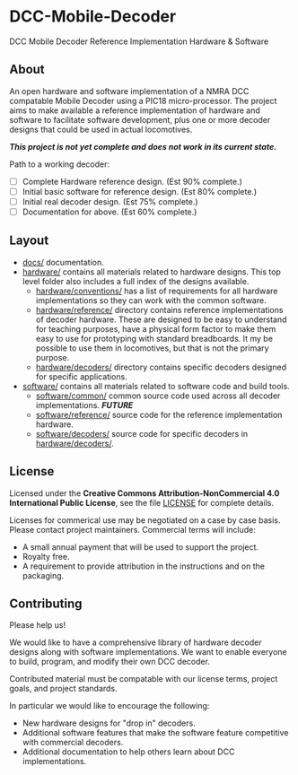 # DCC-Mobile-Decoder
DCC Mobile Decoder Reference Implementation Hardware &amp; Software

## About

An open hardware and software implementation of a NMRA DCC compatable
Mobile Decoder using a PIC18 micro-processor.  The project aims to
make available a reference implementation of hardware and software to
facilitate software development, plus one or more decoder designs that
could be used in actual locomotives.

***This project is not yet complete and does not work in its current state.***

Path to a working decoder:
  - [ ] Complete Hardware reference design. (Est 90% complete.)
  - [ ] Initial basic software for reference design. (Est 80% complete.)
  - [ ] Initial real decoder design. (Est 75% complete.)
  - [ ] Documentation for above. (Est 60% complete.)

## Layout

* [docs/](docs/) documentation.
* [hardware/](hardware/) contains all materials related to hardware designs.
  This top level folder also includes a full index of the designs available.
  * [hardware/conventions/](hardware/conventions/) has a list of requirements
    for all hardware implementations so they can work with the common software.
  * [hardware/reference/](hardware/reference/) directory contains reference 
    implementations of decoder hardware.  These are designed to be easy to
    understand for teaching purposes, have a physical form factor to make
    them easy to use for prototyping with standard breadboards.  It my be
    possible to use them in locomotives, but that is not the primary purpose.
  * [hardware/decoders/](hardware/decoders/) directory contains specific
    decoders designed for specific applications.
* [software/](software/) contains all materials related to software code and build tools.
  * [software/common/](software/common/) common source code used across all
    decoder implementations.  ***FUTURE***
  * [software/reference/](software/reference/) source code for the reference
    implementation hardware.
  * [software/decoders/](software/decoders/) source code for specific decoders
    in [hardware/decoders/](hardware/decoders/).

## License

Licensed under the **Creative Commons Attribution-NonCommercial 4.0 
International Public License**, see the file [LICENSE](LICENSE) for
complete details.

Licenses for commerical use may be negotiated on a case by case basis.
Please contact project maintainers.  Commercial terms will include:

- A small annual payment that will be used to support the project.
- Royalty free.
- A requirement to provide attribution in the instructions and on the
  packaging.

## Contributing

Please help us!

We would like to have a comprehensive library of hardware decoder designs
along with software implementations.  We want to enable everyone to build,
program, and modify their own DCC decoder.

Contributed material must be compatable with our license terms, project
goals, and project standards.

In particular we would like to encourage the following:

- New hardware designs for "drop in" decoders.
- Additional software features that make the software feature competitive
  with commercial decoders.
- Additional documentation to help others learn about DCC implementations.
